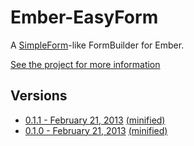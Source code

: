 # Ember-EasyForm #

A [SimpleForm](https://github.com/plataformatec/simple_form)-like FormBuilder for Ember.

[See the project for more information](https://github.com/dockyard/ember-easyForm)

## Versions ##

* [0.1.1 - February 21, 2013](https://raw.github.com/bcardarella/ember-builds/master/easyForm/ember-easyForm-0.1.1.js) [(minified)](https://raw.github.com/bcardarella/ember-builds/master/easyForm/ember-easyForm-0.1.1.min.js) 
* [0.1.0 - February 21, 2013](https://raw.github.com/bcardarella/ember-builds/master/easyForm/ember-easyForm-0.1.0.js) [(minified)](https://raw.github.com/bcardarella/ember-builds/master/easyForm/ember-easyForm-0.1.0.min.js) 
